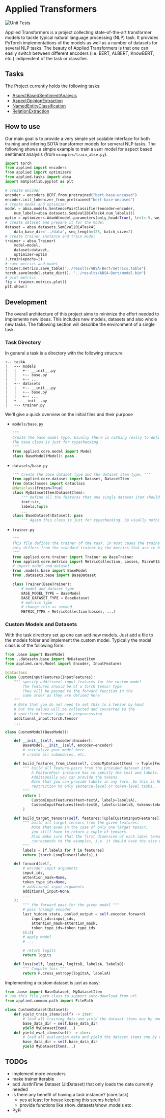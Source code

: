 # Applied Transformers
![Unit Tests](https://github.com/ndoll1998/AppliedTransformers/workflows/Unit%20Tests/badge.svg)

Applied Transformers is a project collecting state-of-the-art transformer models to tackle typical natural language processing (NLP) task. It provides PyTorch implementations of the models as well as a number of datasets for several NLP tasks. The beauty of Applied Transformers is that one can easily switch between different encoders (i.e. BERT, ALBERT, KnowBERT, etc.) indipendent of the task or classifier.

## Tasks

The Project currently holds the following tasks:

- [AspectBasedSentimentAnalysis](applied/tasks/absa/README.md)
- [AspectOpinionExtraction](applied/tasks/aoex/README.md)
- [NamedEntityClassification](applied/tasks/nec/README.md)
- [RelationExtraction](applied/tasks/relex/README.md)

## How to use

Our main goal is to provide a very simple yet scalable interface for both training and infering SOTA transformer models for serveral NLP tasks. The following shows a simple example to train a `BERT` model for aspect based sentiment analysis (from `examples/train_abse.py`).

```python
import torch
from applied import encoders
from applied import optimizers
from applied.tasks import absa
import matplotlib.pyplot as plt

# create encoder
encoder = encoders.BERT.from_pretrained("bert-base-uncased")
encoder.init_tokenizer_from_pretrained("bert-base-uncased")
# create model and optimizer
model = absa.models.SentencePairClassifier(encoder=encoder, 
    num_labels=absa.datasets.SemEval2014Task4.num_labels())
optim = optimizers.AdamW(model.parameters(only_head=True), lr=1e-5, weight_decay=0.01)
# create dataset and prepare it for the model
dataset = absa.datasets.SemEval2014Task4(
    data_base_dir='../data', seq_length=128, batch_size=2)
# create trainer instance and train model
trainer = absa.Trainer(
    model=model, 
    dataset=dataset,
    optimizer=optim
).train(epochs=2)
# save metrics and model
trainer.metrics.save_table("../results/ABSA-Bert/metrics.table")
torch.save(model.state_dict(), "../results/ABSA-Bert/model.bin")
# plot metrics
fig = trainer.metrics.plot()
plt.show()
```

## Development
The overall architecture of this project aims to minimize the effort needed to implemente new ideas. This includes new models, datasets and also whole new tasks. The following section will describe the environment of a single task.

### Task Directory

In general a task is a directory with the following structure
```
+-- taskA
|   +-- models
|   |   +-- __init__.py
|   |   +-- base.py
|   |   +-- ...
|   +-- datasets
|   |   +-- __init__.py
|   |   +-- base.py
|   |   +-- ...
|   +-- __init__.py
|   +-- trainer.py
```
We'll give a quick overview on the initial files and their purpose
 - `models/base.py`
    ```python
    """ 
    Create the base model type. Usually there is nothing really to define here. 
    The base class is just for typechecking. 
    """
    from applied.core.model import Model
    class BaseModel(Model): pass
    ```
 - `datasets/base.py`
    ```python
    """ Create the base dataset type and the dataset item type. """
    from applied.core.dataset import Dataset, DatasetItem
    from dataclasses import dataclass
    @dataclass(frozen=True)
    class MyDatasetItem(DatasetItem):
        """ Define all the features that one single dataset item should contain. """
        text:str,
        labels:tuple
        ...
    class BaseDataset(Dataset): pass
        """ Again this class is just for typechecking. So usually nothing really to do here. """

    ```
- `trainer.py`
    ```python
    """ 
    This file defines the trainer of the task. In most cases the trainer 
    only differs from the standard trainer by the metrics that are to be tracked. 
    """
    from applied.core.trainer import Trainer as BaseTrainer
    from applied.core.metrics import MetricCollection, Losses, MicroF1Score, MacroF1Score
    # import model and dataset
    from .models.base import BaseModel
    from .datasets.base import BaseDataset

    class Trainer(BaseTrainer):
        # model and dataset type
        BASE_MODEL_TYPE = BaseModel
        BASE_DATASET_TYPE = BaseDataset
        # metrics type
        # change this as needed
        METRIC_TYPE = MetricCollection[Losses, ...]
    ```

### Custom Models and Datasets
With the task directory set up one can add new models. Just add a file to the models folder and implement the custom model. Typically the model class is of the following form:

```python
from .base import BaseModel
from ..datasets.base import MyDatasetItem
from applied.core.Model import Encoder, InputFeatures

@dataclass
class CustomInputFeatures(InputFeatures):
    """ specify additional input features for the custom model
        The features should be of a torch tensor type
        They will be passed to the forward function in the 
        same order as they are defined here
    """
    # Note that you do not need to set this to a tensor by hand 
    # but the values will be collected and converted to the 
    # specified tensor type in preprocessing
    additional_input:torch.Tensor
    ...

class CustomModel(BaseModel):

    def __init__(self, encoder:Encoder):
        BaseModel.__init__(self, encoder=encoder)
        # initialize your model here
        # create all submodules, etc.

    def build_features_from_item(self, item:MyDatasetItem) -> Tuple[FeaturePair]:
        """ build all feature-pairs from the provided dataset item. 
            A FeaturePair instance has to specify the text and labels. 
            Additionally you can provide the tokens. 
            Note that you can provide labels in any form. So this is NOT a 
            restriction to only sentence-level or token-level tasks.
        """
        return (
            CustomInputFeatures(text=textA, labels=labelsA),
            CustomInputFeatures(text=textB, labels=labelsB, tokens=tokensB),
        )

    def build_target_tensors(self, features:Tuple[CustomInputFeatures]) -> Tuple[torch.LongTensor]:
        """ build all target tensors from the given features. 
            Note that even in the case of only one target tensor, 
            you still have to return a tuple of tensors.
            Also make sure that the first dimension of each label tensor 
            corresponds to the examples, i.e. it should have the size of len(features).
        """
        labels = [f.labels for f in features]
        return (torch.LongTensor(labels),)

    def forward(self, 
        # encoder input arguments
        input_ids, 
        attention_mask=None, 
        token_type_ids=None,
        # additional input arguments
        additional_input=None,
        ...
    ):
        """ the forward pass for the given model """
        # pass through encoder
        last_hidden_state, pooled_output = self.encoder.forward(
            input_ids=input_ids,
            attention_mask=attention_mask,
            token_type_ids=token_type_ids
        )[:2]
        # apply model
        # ...

        # return logits
        return logits

    def loss(self, logitsA, logitsB, labelsA, labelsB):
        """ Compute loss """
        return F.cross_entropy(logitsA, labelsA)
```

Implementing a custom dataset is just as easy:

```python
from .base import BaseDataset, MyDatasetItem
# use this file path class to support auto-download from url
from applied.common.path import FilePath

class CustomDataset(Dataset):
    def yield_train_items(self) -> iter:
        # load all training data and yield the dataset items one by one
        base_data_dir = self.base_data_dir
        yield MyDatasetItem(...)
    def yield_eval_items(self) -> iter:
        # load all evaluation data and yield the dataset items one by one
        base_data_dir = self.base_data_dir
        yield MyDatasetItem(...)
```
## TODOs
 - implement more encoders
 - make trainer iterable
 - add JustInTime Dataset (JitDataset) that only loads the data currently needed
 - is there any benefit of having a task instance? (core.task)
   - yes at least for house keeping this seems helpfull
   - provide functions like show_datasets/show_models etc.
 - PyPi
